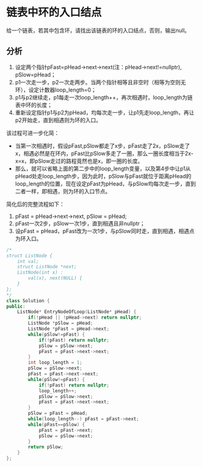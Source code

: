 # 链表中环的入口结点

给一个链表，若其中包含环，请找出该链表的环的入口结点，否则，输出null。

## 分析

1. 设定两个指针pFast=pHead->next->next(注：pHead->next!=nullptr), pSlow=pHead；  
2. p1一次走一步，p2一次走两步。当两个指针相等且非空时（相等为空则无环），设定计数器loop_length=0；  
3. p1与p2继续走，p1每走一次loop_length++，再次相遇时，loop_length为链表中环的长度；  
4. 重新设定指针p1与p2为pHead，均每次走一步，让p1先走loop_length，再让p2开始走，直到相遇则为环的入口。

该过程可进一步化简：

- 当第一次相遇时，假设pFast,pSlow都走了x步，pFast走了2x，pSlow走了x，相遇必然是在环内，pFast比pSlow多走了一圈，那么一圈长度相当于2x-x=x，即pSlow走过的路程竟然也是x，即一圈的长度。  
- 那么，就可以省略上面的第二步中的loop_length变量，以及第4步中让p1从pHead处走loop_length步，因为此时，pSlow与pFast就位于距离pHead的loop_length的位置，现在设定pFast为pHead，与pSlow均每次走一步，直到二者一样，即相遇，则为环的入口节点。

简化后的完整流程如下：

1. pFast = pHead->next->next, pSlow = pHead;  
2. pFast一次2步，pSlow一次1步，直到相遇且非nullptr；  
3. 设pFast = pHead，pFast改为一次1步，与pSlow同时走，直到相遇，相遇点为环入口。

```cpp
/*
struct ListNode {
    int val;
    struct ListNode *next;
    ListNode(int x) :
        val(x), next(NULL) {
    }
};
*/
class Solution {
public:
    ListNode* EntryNodeOfLoop(ListNode* pHead) {
        if(!pHead || !pHead->next) return nullptr;
        ListNode *pSlow = pHead;
        ListNode *pFast = pHead->next;
        while(pSlow!=pFast) {
            if(!pFast) return nullptr;
            pSlow = pSlow->next;
            pFast = pFast->next->next;
        }
        int loop_length = 1;
        pSlow = pSlow->next;
        pFast = pFast->next->next;
        while(pSlow!=pFast) {
            if(!pFast) return nullptr;
            loop_length++;
            pSlow = pSlow->next;
            pFast = pFast->next->next;
        }
        pSlow = pFast = pHead;
        while(loop_length--) pFast = pFast->next;
        while(pFast==pSlow) {
            pFast = pFast->next;
            pSlow = pSlow->next;
        }
        return pSlow;
    }
};
```
